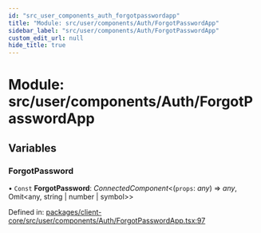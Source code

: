 ```yaml
---
id: "src_user_components_auth_forgotpasswordapp"
title: "Module: src/user/components/Auth/ForgotPasswordApp"
sidebar_label: "src/user/components/Auth/ForgotPasswordApp"
custom_edit_url: null
hide_title: true
---
```


# Module: src/user/components/Auth/ForgotPasswordApp

## Variables

### ForgotPassword

• `Const` **ForgotPassword**: *ConnectedComponent*<(`props`: *any*) => *any*, Omit<any, string \| number \| symbol\>\>

Defined in: [packages/client-core/src/user/components/Auth/ForgotPasswordApp.tsx:97](https://github.com/xr3ngine/xr3ngine/blob/7e8e151f1/packages/client-core/src/user/components/Auth/ForgotPasswordApp.tsx#L97)
